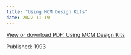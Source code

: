```yaml
---
title: "Using MCM Design Kits"
date: 2022-11-19
---
```


[View or download PDF: Using MCM Design Kits](https://docdevel2.github.io/jcportfolio/Using-MCM-Design-Kits.pdf)

Published: 1993
